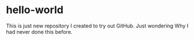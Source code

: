# hello-world

This is just new repository I created to try out GitHub.
Just wondering Why I had never done this before.
